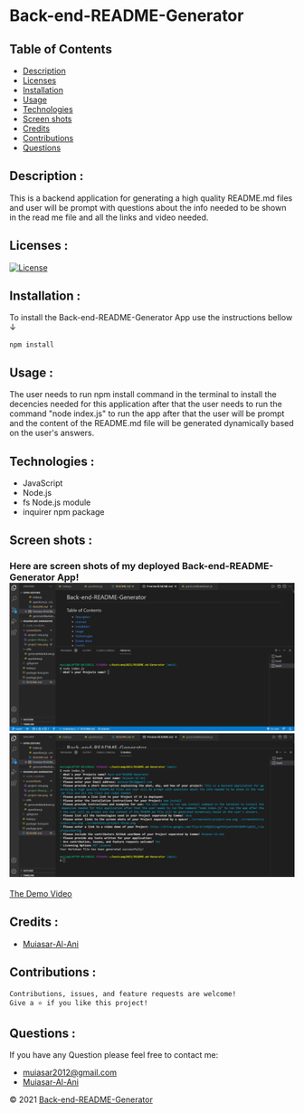 
# Back-end-README-Generator

## Table of Contents

- [Description](#description-)
- [Licenses](#licenses-)
- [Installation](#installation-)
- [Usage](#usage-)
- [Technologies](#technologies-)
- [Screen shots](#screen-shots-)
- [Credits](#credits-)
- [Contributions](#contributions-)
- [Questions](#questions-)


## Description : 
This is a backend application for generating a high quality README.md files and user will be prompt with questions about the info needed to be shown in the read me file and all the links and video needed. 

## Licenses :
[![License](https://img.shields.io/badge/License-MIT-yellow.svg)](https://opensource.org/licenses/MIT)





## Installation : 
To install the Back-end-README-Generator App use the instructions bellow &#8595;
```
npm install
```



## Usage : 
The user needs to run npm install command in the terminal to install the decencies needed for this application after that the user needs to run the command "node index.js" to run the app after that the user will be prompt and the content of the README.md file will be generated dynamically based on the user's answers.

## Technologies : 

- JavaScript
- Node.js
- fs Node.js module
- inquirer npm package


## Screen shots : 
### Here are screen shots of my deployed Back-end-README-Generator App!![ScreenShot](https://github.com/Muiasar-Al-Ani/Backend-README-Generator/blob/main/screenShots/Screenshot_1.png)![ScreenShot](https://github.com/Muiasar-Al-Ani/Backend-README-Generator/blob/main/screenShots/Screenshot_2.png)

[The Demo Video](https://drive.google.com/file/d/1n9Q2OiCog1hVUjo4IV34cNK8Pv1pO2I_/view?usp=sharing)

## Credits :

- [Muiasar-Al-Ani](https://github.com/Muiasar-Al-Ani)


## Contributions :
    Contributions, issues, and feature requests are welcome!
    Give a ⭐️ if you like this project!



## Questions : 
If you have any Question please feel free to contact me:
- muiasar2012@gmail.com
- [Muiasar-Al-Ani](https://github.com/Muiasar-Al-Ani)



&copy; 2021 [Back-end-README-Generator](https://github.com/Muiasar-Al-Ani)
